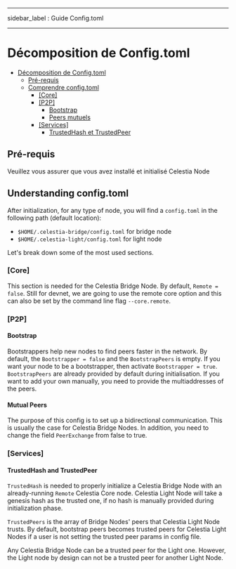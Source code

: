 - - -
sidebar_label : Guide Config.toml
- - -

# Décomposition de Config.toml

- [Décomposition de Config.toml](#configtoml-breakdown)
  - [Pré-requis](#pre-requisites)
  - [Comprendre config.toml](#understanding-configtoml)
    - [[Core]](#core)
    - [[P2P]](#p2p)
      - [Bootstrap](#bootstrap)
      - [Peers mutuels](#mutual-peers)
    - [[Services]](#services)
      - [TrustedHash et TrustedPeer](#trustedhash-and-trustedpeer)

## Pré-requis

Veuillez vous assurer que vous avez installé et initialisé Celestia Node

## Understanding config.toml

After initialization, for any type of node, you will find a `config.toml` in the following path (default location):

- `$HOME/.celestia-bridge/config.toml` for bridge node
- `$HOME/.celestia-light/config.toml` for light node

Let's break down some of the most used sections.

### [Core]

This section is needed for the Celestia Bridge Node. By default, `Remote = false`. Still for devnet, we are going to use the remote core option and this can also be set by the command line flag `--core.remote`.

### [P2P]

#### Bootstrap

Bootstrappers help new nodes to find peers faster in the network. By default, the `Bootstrapper = false` and the `BootstrapPeers` is empty. If you want your node to be a bootstrapper, then activate `Bootstrapper = true`. `BootstrapPeers` are already provided by default during initialisation. If you want to add your own manually, you need to provide the multiaddresses of the peers.

#### Mutual Peers

The purpose of this config is to set up a bidirectional communication. This is usually the case for Celestia Bridge Nodes. In addition, you need to change the field `PeerExchange` from false to true.

### [Services]

#### TrustedHash and TrustedPeer

`TrustedHash` is needed to properly initialize a Celestia Bridge Node with an already-running `Remote` Celestia Core node. Celestia Light Node will take a genesis hash as the trusted one, if no hash is manually provided during initialization phase.

`TrustedPeers` is the array of Bridge Nodes' peers that Celestia Light Node trusts. By default, bootstrap peers becomes trusted peers for Celestia Light Nodes if a user is not setting the trusted peer params in config file.

Any Celestia Bridge Node can be a trusted peer for the Light one. However, the Light node by design can not be a trusted peer for another Light Node.
